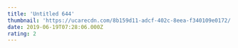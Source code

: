 ```yaml
---
title: 'Untitled 644'
thumbnail: 'https://ucarecdn.com/8b159d11-adcf-402c-8eea-f340109e0172/'
date: 2019-06-19T07:28:06.000Z
rating: 2
---
```


